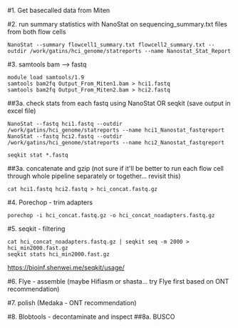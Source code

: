 #1. Get basecalled data from Miten

#2. run summary statistics with NanoStat on sequencing_summary.txt files from both flow cells
```
NanoStat --summary flowcell1_summary.txt flowcell2_summary.txt --outdir /work/gatins/hci_genome/statreports --name Nanostat_Stat_Report
```

#3. samtools bam --> fastq
```
module load samtools/1.9
samtools bam2fq Output_From_Miten1.bam > hci1.fastq
samtools bam2fq Output_From_Miten2.bam > hci2.fastq
```
##3a. check stats from each fastq using NanoStat OR seqkit (save output in excel file)
```
NanoStat --fastq hci1.fastq --outdir /work/gatins/hci_genome/statreports --name hci1_Nanostat_fastqreport
NanoStat --fastq hci2.fastq --outdir /work/gatins/hci_genome/statreports --name hci2_Nanostat_fastqreport
```
```
seqkit stat *.fastq
```
##3a. concatenate and gzip (not sure if it'll be better to run each flow cell through whole pipeline separately or together... revisit this)
```
cat hci1.fastq hci2.fastq > hci_concat.fastq.gz
```

#4. Porechop - trim adapters
```
porechop -i hci_concat.fastq.gz -o hci_concat_noadapters.fastq.gz
```

#5. seqkit - filtering
```
cat hci_concat_noadapters.fastq.gz | seqkit seq -m 2000 > hci_min2000.fast.gz
seqkit stats hci_min2000.fast.gz
```
https://bioinf.shenwei.me/seqkit/usage/

#6. Flye - assemble (maybe Hifiasm or shasta... try Flye first based on ONT recommendation)

#7. polish (Medaka - ONT recommendation)

#8. Blobtools - decontaminate and inspect
##8a. BUSCO


